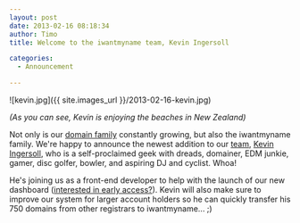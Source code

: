 ```yaml
---
layout: post
date: 2013-02-16 08:18:34
author: Timo
title: Welcome to the iwantmyname team, Kevin Ingersoll

categories:
  - Announcement

---
```


![kevin.jpg]({{ site.images_url }}/2013-02-16-kevin.jpg)

*(As you can see, Kevin is enjoying the beaches in New Zealand)*

Not only is our [domain family](https://iwantmyname.com/domains) constantly growing, but also the iwantmyname family. We're happy to announce the newest addition to our [team](https://iwantmyname.com/about), [Kevin Ingersoll](http://twitter.com/kingersoll), who is a self-proclaimed geek with dreads, domainer, EDM junkie, gamer, disc golfer, bowler, and aspiring DJ and cyclist. Whoa!

He's joining us as a front-end developer to help with the launch of our new dashboard ([interested in early access?](https://docs.google.com/a/ideegeo.com/spreadsheet/embeddedform?formkey=dFNTLWlaZ0ZmTW1HYnZaVGZlZGpmYWc6MQ)). Kevin will also make sure to improve our system for larger account holders so he can quickly transfer his 750 domains from other registrars to iwantmyname... ;)
